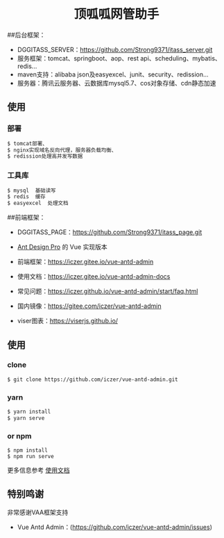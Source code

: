<h1 align="center">顶呱呱网管助手</h1>



##后台框架：
- DGGITASS_SERVER：https://github.com/Strong9371/itass_server.git
- 服务框架：tomcat、springboot、aop、rest api、scheduling、mybatis、redis... 
- maven支持：alibaba json及easyexcel、junit、security、redission...
- 服务器：腾讯云服务器、云数据库mysql5.7、cos对象存储、cdn静态加速

## 使用
### 部署
```bash
$ tomcat部署、
$ nginx实现域名反向代理，服务器负载均衡、
$ redission处理高并发写数据
```

### 工具库
```bash
$ mysql  基础读写
$ redis  缓存
$ easyexcel  处理文档
```

##前端框架：
- DGGITASS_PAGE：https://github.com/Strong9371/itass_page.git
- [Ant Design Pro](https://github.com/ant-design/ant-design-pro) 的 Vue 实现版本 
 



- 前端框架：https://iczer.gitee.io/vue-antd-admin
- 使用文档：https://iczer.gitee.io/vue-antd-admin-docs
- 常见问题：https://iczer.github.io/vue-antd-admin/start/faq.html
- 国内镜像：https://gitee.com/iczer/vue-antd-admin
- viser图表：https://viserjs.github.io/


## 使用
### clone
```bash
$ git clone https://github.com/iczer/vue-antd-admin.git
```
### yarn
```bash
$ yarn install
$ yarn serve
```
### or npm
```
$ npm install
$ npm run serve
```
更多信息参考 [使用文档](https://iczer.github.io/vue-antd-admin)

## 特别鸣谢
非常感谢VAA框架支持
- Vue Antd Admin：(https://github.com/iczer/vue-antd-admin/issues)
